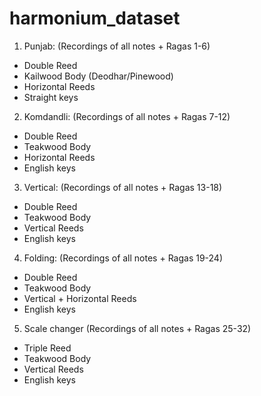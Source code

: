 # harmonium_dataset

1.	Punjab: (Recordings of all notes + Ragas 1-6)
-	Double Reed
-	Kailwood Body (Deodhar/Pinewood)
-	Horizontal Reeds
-	Straight keys

2.	Komdandli: (Recordings of all notes + Ragas 7-12)
-	Double Reed
-	Teakwood Body
-	Horizontal Reeds
-	English keys

3.	Vertical: (Recordings of all notes + Ragas 13-18)
-	Double Reed
-	Teakwood Body
-	Vertical Reeds
-	English keys

4.	Folding: (Recordings of all notes + Ragas 19-24)
-	Double Reed
-	Teakwood Body
-	Vertical + Horizontal Reeds
-	English keys

5.	Scale changer (Recordings of all notes + Ragas 25-32)
-	Triple Reed
-	Teakwood Body
-	Vertical  Reeds
-	English keys


